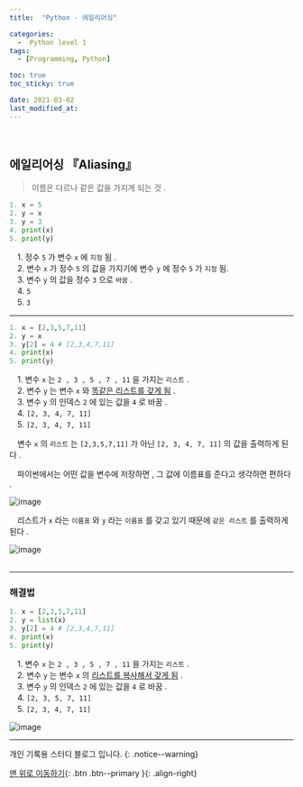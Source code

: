 ```yaml
---
title:  "Python - 에일리어싱" 

categories:
  -  Python level 1
tags:
  - [Programming, Python]

toc: true
toc_sticky: true

date: 2021-03-02
last_modified_at:
---
```


<br>

## 에일리어싱 『Aliasing』

> 이름은 다르나 같은 값을 가지게 되는 것 .

```python
1. x = 5
2. y = x
3. y = 3
4. print(x)
5. print(y)
```

　1. 정수 `5` 가 변수 `x` 에 `지정` 됨 .   
　2. 변수 `x` 가 정수 `5` 의 값을 가지기에 변수 `y` 에 정수 `5` 가 `지정` 됨.   
　3. 변수 `y` 의 값을 정수 `3` 으로 `바꿈` .   
　4. `5`    
　5. `3` 
<br>

***
```python
1. x = [2,3,5,7,11]
2. y = x
3. y[2] = 4 # [2,3,4,7,11]
4. print(x)
5. print(y)
```

　1. 변수 `x` 는 `2 , 3 , 5 , 7 , 11` 을 가지는 `리스트` .    
　2. 변수 `y` 는 변수 `x` 와 <u>똑같은 리스트를 갖게 됨</u> .     
　3. 변수 `y` 의 인덱스 `2` 에 있는 값을 `4` 로 바꿈 .      
　4. `[2, 3, 4, 7, 11]`      
　5. `[2, 3, 4, 7, 11]` 

　변수 `x` 의 `리스트` 는 `[2,3,5,7,11]` 가 아닌 `[2, 3, 4, 7, 11]` 의 값을 출력하게 된다 .

　파이썬에서는 어떤 값을 변수에 저장하면 , 그 값에 이름표를 준다고 생각하면 편하다 .

![image](https://user-images.githubusercontent.com/50429028/109638436-5c10a080-7b91-11eb-80e5-54ebbd99e207.png)

　리스트가 `x` 라는 `이름표` 와 `y` 라는 `이름표` 를 갖고 있기 때문에 `같은 리스트` 를 출력하게 된다 .

![image](https://user-images.githubusercontent.com/50429028/109638483-6a5ebc80-7b91-11eb-9f59-3b637a864c38.png)    
<br>

***
### 해결법

```python
1. x = [2,3,5,7,11]
2. y = list(x)
3. y[2] = 4 # [2,3,4,7,11]
4. print(x)
5. print(y)
```

　1. 변수 `x` 는 `2 , 3 , 5 , 7 , 11` 을 가지는 `리스트` .    
　2. 변수 `y` 는 변수 `x` 의 <u>리스트를 복사해서 갖게 됨</u> .     
　3. 변수 `y` 의 인덱스 `2` 에 있는 값을 `4` 로 바꿈 .      
　4. `[2, 3, 5, 7, 11]`      
　5. `[2, 3, 4, 7, 11]` 

![image](https://user-images.githubusercontent.com/50429028/109640353-ba3e8300-7b93-11eb-8d10-10a15882f2f1.png)
<br>

***

개인 기록용 스터디 블로그 입니다.
{: .notice--warning}

[맨 위로 이동하기](#){: .btn .btn--primary }{: .align-right}